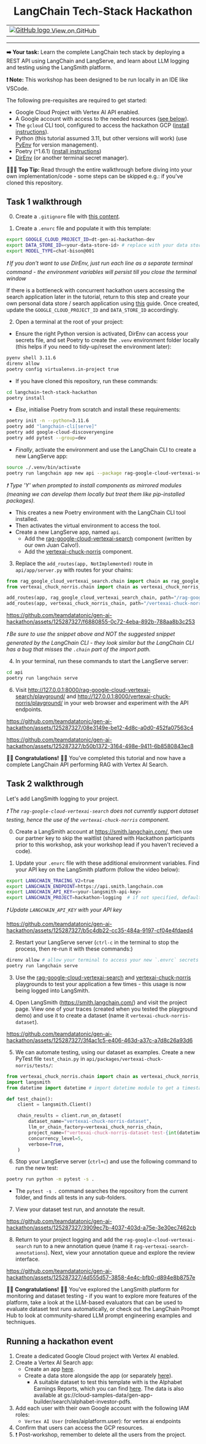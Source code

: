 <h1 align="center"> LangChain Tech-Stack Hackathon</h1>
<table align="center">
    <td>
        <a href="https://github.com/teamdatatonic/gen-ai-hackathon/blob/main/langchain-tech-stack-hackathon/">
            <img src="https://cloud.google.com/ml-engine/images/github-logo-32px.png" alt="GitHub logo">
            <span style="vertical-align: middle;">View on GitHub</span>
        </a>
    </td>
</table>
<hr>

**➡️ Your task:** Learn the complete LangChain tech stack by deploying a REST API using LangChain and LangServe, and learn about LLM logging and testing using the LangSmith platform.

**❗ Note:** This workshop has been designed to be run locally in an IDE like VSCode.

The following pre-requisites are required to get started:

- Google Cloud Project with Vertex AI API enabled.
- A Google account with access to the needed resources ([see below](#running-a-hackathon-event)).
- The `gcloud` CLI tool, configured to access the hackathon GCP ([install instructions](https://cloud.google.com/sdk/docs/install)).
- Python (this tutorial assumed 3.11, but other versions will work) (use [PyEnv](https://github.com/pyenv/pyenv) for version management).
- Poetry (^1.6.1) ([install instructions](https://python-poetry.org/docs/#installation))
- [DirEnv](https://direnv.net/) (or another terminal secret manager).

**🙋🏻‍♀️ Top Tip:** Read through the entire walkthrough before diving into your own implementation/code - some steps can be skipped e.g.: if you've cloned this repository.

## Task 1 walkthrough

0. Create a `.gitignore` file with [this content](https://www.toptal.com/developers/gitignore/api/direnv,python,visualstudiocode,macos).

1. Create a `.envrc` file and populate it with this template:

```bash
export GOOGLE_CLOUD_PROJECT_ID=dt-gen-ai-hackathon-dev
export DATA_STORE_ID=<your-data-store-id> # replace with your data store ID for this workshop
export MODEL_TYPE=chat-bison@001
```

_❗ If you don't want to use DirEnv, just run each line as a separate terminal command - the environment variables will persist till you close the terminal window_

If there is a bottleneck with concurrent hackathon users accessing the search application later in the tutorial, return to this step and create your own personal data store / search application using [this](https://github.com/langchain-ai/langchain/tree/master/templates/rag-google-cloud-vertexai-search#environment-setup) guide. Once created, update the `GOOGLE_CLOUD_PROJECT_ID` and `DATA_STORE_ID` accordingly.

2. Open a terminal at the root of your project:

- Ensure the right Python version is activated, DirEnv can access your secrets file, and set Poetry to create the `.venv` environment folder locally (this helps if you need to tidy-up/reset the environment later):

```sh
pyenv shell 3.11.6
direnv allow
poetry config virtualenvs.in-project true
```

- If you have cloned this repository, run these commands:

```sh
cd langchain-tech-stack-hackathon
poetry install
```

- _Else_, initialise Poetry from scratch and install these requirements:

```sh
poetry init -n --python=3.11.6
poetry add "langchain-cli[serve]"
poetry add google-cloud-discoveryengine
poetry add pytest --group=dev
```

- _Finally_, activate the environment and use the LangChain CLI to create a new LangServe app:

```sh
source ./.venv/bin/activate
poetry run langchain app new api --package rag-google-cloud-vertexai-search --package vertexai-chuck-norris
```

_❗ Type 'Y' when prompted to install components as mirrored modules (meaning we can develop them locally but treat them like pip-installed packages)._

- This creates a new Poetry environment with the LangChain CLI tool installed.
- Then activates the virtual environment to access the tool.
- Create a new LangServe app, named `api`.
    - Add the [rag-google-cloud-vertexai-search](https://github.com/langchain-ai/langchain/tree/master/templates/rag-google-cloud-vertexai-search) component (written by our own Juan Calvo!).
    - Add the [vertexai-chuck-norris](https://github.com/langchain-ai/langchain/tree/master/templates/vertexai-chuck-norris) component.

3. Replace the `add_routes(app, NotImplemented)` route in `api/app/server.py` with routes for your chains:

```python
from rag_google_cloud_vertexai_search.chain import chain as rag_google_cloud_vertexai_search_chain
from vertexai_chuck_norris.chain import chain as vertexai_chuck_norris_chain

add_routes(app, rag_google_cloud_vertexai_search_chain, path="/rag-google-cloud-vertexai-search")
add_routes(app, vertexai_chuck_norris_chain, path="/vertexai-chuck-norris")
```


https://github.com/teamdatatonic/gen-ai-hackathon/assets/125287327/f6880855-0c72-4eba-892b-788aa8b3c253


_❗ Be sure to use the snippet above and NOT the suggested snippet generated by the LangChain CLI - they look similar but the LangChain CLI has a bug that misses the `.chain` part of the import path._

4. In your terminal, run these commands to start the LangServe server:

```sh
cd api
poetry run langchain serve
```

6. Visit http://127.0.0.1:8000/rag-google-cloud-vertexai-search/playground/ and http://127.0.0.1:8000/vertexai-chuck-norris/playground/ in your web browser and experiment with the API endpoints.



https://github.com/teamdatatonic/gen-ai-hackathon/assets/125287327/08e3149e-be12-4d8c-a0d0-452fa07563c4



https://github.com/teamdatatonic/gen-ai-hackathon/assets/125287327/b50b1372-3164-498e-9411-6b8580843ec8



🎉🎉 **Congratulations!** 🎉🎉
You've completed this tutorial and now have a complete LangChain API performing RAG with Vertex AI Search.

## Task 2 walkthrough

Let's add LangSmith logging to your project.

_❗ The `rag-google-cloud-vertexai-search` does not currently support dataset testing, hence the use of the `vertexai-chuck-norris` component._

0. Create a LangSmith account at https://smith.langchain.com/, then use our partner key to skip the waitlist (shared with Hackathon participants prior to this workshop, ask your workshop lead if you haven't recieved a code).

1. Update your `.envrc` file with these additional environment variables. Find your API key on the LangSmith platform (follow the video below):

```bash
export LANGCHAIN_TRACING_V2=true
export LANGCHAIN_ENDPOINT=https://api.smith.langchain.com
export LANGCHAIN_API_KEY=<your-langsmith-api-key>
export LANGCHAIN_PROJECT=hackathon-logging  # if not specified, defaults to "default"
```

_❗ Update `LANGCHAIN_API_KEY` with your API key_



https://github.com/teamdatatonic/gen-ai-hackathon/assets/125287327/b5c4db22-cc35-484a-9197-cf04e4fdaed4



2. Restart your LangServe server (`ctrl-c` in the terminal to stop the process, then re-run it with these commands:)

```sh
direnv allow # allow your terminal to access your new `.envrc` secrets
poetry run langchain serve
```

3. Use the [rag-google-cloud-vertexai-search](http://127.0.0.1:8000/rag-google-cloud-vertexai-search/playground/) and [vertexai-chuck-norris](http://127.0.0.1:8000/vertexai-chuck-norris/playground/) playgrounds to test your application a few times - this usage is now being logged into LangSmith.

4. Open LangSmith (https://smith.langchain.com/) and visit the project page. View one of your traces (created when you tested the playground demo) and use it to create a dataset (name it `vertexai-chuck-norris-dataset`).



https://github.com/teamdatatonic/gen-ai-hackathon/assets/125287327/3f4ac1c5-e406-463d-a37c-a7d8c26a93d6



5. We can automate testing, using our dataset as examples. Create a new PyTest file `test_chain.py` in `api/packages/vertexai-chuck-norris/tests/`:

```python
from vertexai_chuck_norris.chain import chain as vertexai_chuck_norris_chain
import langsmith
from datetime import datetime # import datetime module to get a timestamp

def test_chain():
	client = langsmith.Client()

	chain_results = client.run_on_dataset(
		dataset_name="vertexai-chuck-norris-dataset",
		llm_or_chain_factory=vertexai_chuck_norris_chain,
		project_name=f"vertexai-chuck-norris-dataset-test-{int(datetime.now().strftime('%Y%m%d%H%M%S'))}", # use a timestamped unique project name each re-run
		concurrency_level=5,
		verbose=True,
	)
```

6. Stop your LangServe server (`ctrl+c`) and use the following command to run the new test:

```sh
poetry run python -m pytest -s .
```

- The `pytest -s .` command searches the repository from the current folder, and finds all tests in any sub-folders.

7. View your dataset test run, and annotate the result.



https://github.com/teamdatatonic/gen-ai-hackathon/assets/125287327/3909ec7b-4037-403d-a75e-3e30ec7462cb



8. Return to your project logging and add the `rag-google-cloud-vertexai-search` run to a new annotation queue (name it `rag-vertexai-search-annotations`). Next, view your annotation queue and explore the review interface.



https://github.com/teamdatatonic/gen-ai-hackathon/assets/125287327/4d555d57-3858-4e4c-bfb0-d894e8b8757e



🎉🎉 **Congratulations!** 🎉🎉
You've explored the LangSmith platform for monitoring and dataset testing - if you want to explore more features of the platform, take a look at the LLM-based evaluators that can be used to evaluate dataset test runs automatically, or check out the LangChain Prompt Hub to look at community-shared LLM prompt engineering examples and techniques.

## Running a hackathon event

1. Create a dedicated Google Cloud project with Vertex AI enabled.
2. Create a Vertex AI Search app:
    - Create an app [here](https://cloud.google.com/generative-ai-app-builder/docs/create-engine-es).
    - Create a data store alongside the app (or separately [here](https://cloud.google.com/generative-ai-app-builder/docs/create-data-store-es)).
        - A suitable dataset to test this template with is the Alphabet Earnings Reports, which you can find [here](https://abc.xyz/investor/). The data is also available at gs://cloud-samples-data/gen-app-builder/search/alphabet-investor-pdfs.
3. Add each user with their own Google account with the following IAM roles:
    - `Vertex AI User` (roles/aiplatform.user): for vertex ai endpoints
4. Confirm that users can access the GCP resources.
5. ❗ Post-workshop, remember to delete all the users from the project.
